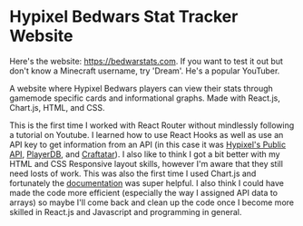 # Hypixel Bedwars Stat Tracker Website

Here's the website: https://bedwarstats.com. 
If you want to test it out but don't know a Minecraft username, try 'Dream'. He's a popular YouTuber.

A website where Hypixel Bedwars players can view their stats through gamemode specific cards and informational graphs. Made with React.js, Chart.js, HTML, and CSS.

This is the first time I worked with React Router without mindlessly following a tutorial on Youtube. I learned how to use React Hooks as well as use an API key to get information from an API (in this case it was [Hypixel's Public API](https://api.hypixel.net/), [PlayerDB](https://playerdb.co/), and [Craftatar](https://crafatar.com/)). I also like to think I got a bit better with my HTML and CSS Responsive layout skills, however I'm aware that they still need losts of work. This was also the first time I used Chart.js and fortunately the [documentation](https://www.chartjs.org/) was super helpful. I also think I could have made the code more efficient (especially the way I assigned API data to arrays) so maybe I'll come back and clean up the code once I become more skilled in React.js and Javascript and programming in general. 


